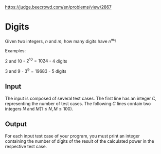 https://judge.beecrowd.com/en/problems/view/2867

# Digits

Given two integers, $n$ and $m$, how many digits have $n^m$?

Examples:

$2$ and $10$ - $2^{10} = 1024$ - 4 digits

$3$ and $9$ - $3^9 = 19683$ - 5 digits

## Input

The input is composed of several test cases. The first line has an integer $C$,
representing the number of test cases. The following $C$ lines contain two
integers $N$ and $M (1 \leq N, M \leq 100)$.

## Output

For each input test case of your program, you must print an integer containing
the number of digits of the result of the calculated power in the respective
test case.

